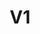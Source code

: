 ---
id: "v1"
url: "annotation/developer-guide/v1"
title: "V1"
productName: "GroupDocs.Annotation Cloud"
weight: 20
description: ""
keywords: ""
toc: True
---
